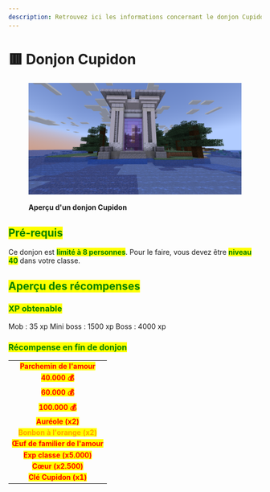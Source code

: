 ```yaml
---
description: Retrouvez ici les informations concernant le donjon Cupidon
---
```


# 🟥 Donjon Cupidon

<figure><img src="../../.gitbook/assets/Les_Donjons/Portail_Cupidon.png" alt=""><figcaption><p><strong>Aperçu d'un donjon Cupidon</strong></p></figcaption></figure>

## <mark style="color:green;"> Pré-requis </mark>

Ce donjon est <mark style="color:green;">**limité à 8 personnes**</mark>. Pour le faire, vous devez être <mark style="color:green;">**niveau 40**</mark> dans votre classe.

## <mark style="color:green;">Aperçu des récompenses</mark>

### <mark style="color:green;">XP obtenable</mark>

Mob : 35 xp 
Mini boss : 1500 xp
Boss : 4000 xp

### <mark style="color:green;">Récompense en fin de donjon</mark>

|                                                                              |
|:----------------------------------------------------------------------------:|
| <mark style="color:red;"><strong>Parchemin de l'amour</strong></mark>       |
| <mark style="color:red;"><strong>40.000 💰</strong></mark>                  |
| <mark style="color:red;"><strong>60.000 💰</strong></mark>                  |
| <mark style="color:red;"><strong>100.000 💰</strong></mark>                 |
| <mark style="color:red;"><strong>Auréole (x2)</strong></mark>               |
| <mark style="color:orange;"><strong>Bonbon à l'orange (x2)</strong></mark>   |
| <mark style="color:red;"><strong>Œuf de familier de l'amour</strong></mark> |
| <mark style="color:red;"><strong>Exp classe (x5.000)</strong></mark>        |
| <mark style="color:red;"><strong>Cœur (x2.500)</strong></mark>              |
| <mark style="color:red;"><strong>Clé Cupidon (x1)</strong></mark>           |